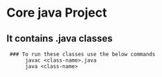 # Core java Project

## It contains .java classes
     
	 ### To run these classes use the below commands
	      javac <class-name>.java
		  java <class-name>